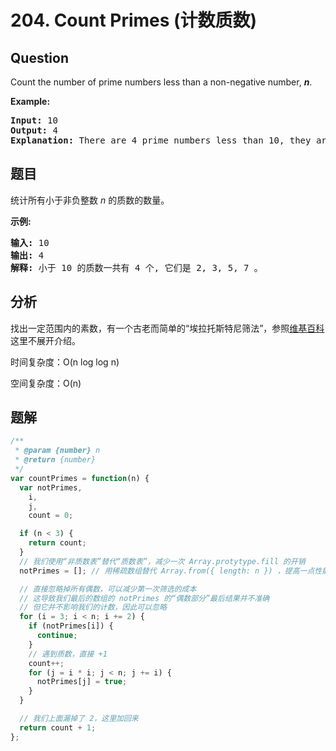 # 204. Count Primes (计数质数)

## Question

Count the number of prime numbers less than a non-negative number, **_n_**.

**Example:**

<pre><strong>Input:</strong> 10
<strong>Output:</strong> 4
<strong>Explanation:</strong> There are 4 prime numbers less than 10, they are 2, 3, 5, 7.
</pre>

## 题目

统计所有小于非负整数 _n_ 的质数的数量。

**示例:**

<pre><strong>输入:</strong> 10
<strong>输出:</strong> 4
<strong>解释:</strong> 小于 10 的质数一共有 4 个, 它们是 2, 3, 5, 7 。
</pre>

## 分析

找出一定范围内的素数，有一个古老而简单的“埃拉托斯特尼筛法”，参照[维基百科](https://zh.wikipedia.org/wiki/%E5%9F%83%E6%8B%89%E6%89%98%E6%96%AF%E7%89%B9%E5%B0%BC%E7%AD%9B%E6%B3%95)这里不展开介绍。

时间复杂度：O(n log log n)

空间复杂度：O(n)

## 题解

```javascript
/**
 * @param {number} n
 * @return {number}
 */
var countPrimes = function(n) {
  var notPrimes,
    i,
    j,
    count = 0;

  if (n < 3) {
    return count;
  }
  // 我们使用“非质数表”替代“质数表”，减少一次 Array.protytype.fill 的开销
  notPrimes = []; // 用稀疏数组替代 Array.from({ length: n }) ，提高一点性能

  // 直接忽略掉所有偶数，可以减少第一次筛选的成本
  // 这导致我们最后的数组的 notPrimes 的“偶数部分”最后结果并不准确
  // 但它并不影响我们的计数，因此可以忽略
  for (i = 3; i < n; i += 2) {
    if (notPrimes[i]) {
      continue;
    }
    // 遇到质数，直接 +1
    count++;
    for (j = i * i; j < n; j += i) {
      notPrimes[j] = true;
    }
  }

  // 我们上面漏掉了 2，这里加回来
  return count + 1;
};
```
